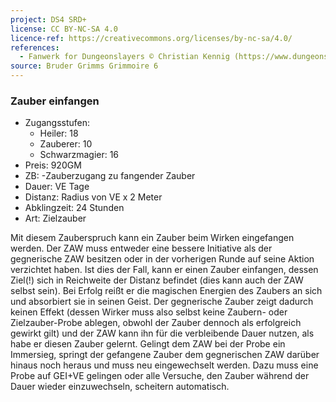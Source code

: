 ```yaml
---
project: DS4 SRD+
license: CC BY-NC-SA 4.0
licence-ref: https://creativecommons.org/licenses/by-nc-sa/4.0/
references: 
  - Fanwerk for Dungeonslayers © Christian Kennig (https://www.dungeonslayers.net/)
source: Bruder Grimms Grimmoire 6
---
```


### Zauber einfangen

- Zugangsstufen:
  - Heiler: 18
  - Zauberer: 10
  - Schwarzmagier: 16
- Preis: 920GM
- ZB: -Zauberzugang zu fangender Zauber
- Dauer: VE Tage
- Distanz: Radius von VE x 2 Meter
- Abklingzeit: 24 Stunden
- Art: Zielzauber

Mit diesem Zauberspruch kann ein Zauber beim Wirken eingefangen werden. Der ZAW muss entweder eine bessere Initiative als der gegnerische ZAW besitzen oder in der vorherigen Runde auf seine Aktion verzichtet haben. Ist dies der Fall, kann er einen Zauber einfangen, dessen Ziel(!) sich in Reichweite der Distanz befindet (dies kann auch der ZAW selbst sein). Bei Erfolg reißt er die magischen Energien des Zaubers an sich und absorbiert sie in seinen Geist. Der gegnerische Zauber zeigt dadurch keinen Effekt (dessen Wirker muss also selbst keine Zaubern- oder Zielzauber-Probe ablegen, obwohl der Zauber dennoch als erfolgreich gewirkt gilt) und der ZAW kann ihn für die verbleibende Dauer nutzen, als habe er diesen Zauber gelernt. Gelingt dem ZAW bei der Probe ein Immersieg, springt der gefangene Zauber dem gegnerischen ZAW darüber hinaus noch heraus und muss neu eingewechselt werden. Dazu muss eine Probe auf GEI+VE gelingen oder alle Versuche, den Zauber während der Dauer wieder einzuwechseln, scheitern automatisch.

